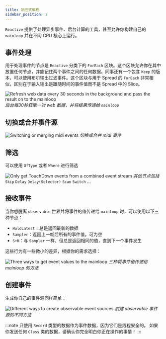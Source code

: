 ```yaml
---
title: 响应式编程
sidebar_position: 2
---
```


`Reactive` 提供了处理异步事件、后台计算的工具，甚至允许你构建自己的 `mainloop` 并在不同 CPU 核心上运行。

## 事件处理

用于处理事件的节点是 `Reactive` 分类下的 `ForEach` 区块。这个区块允许你在其中放置任何节点，并能记住两个事件之间的任何数据。同事还有一个包含 `Keep` 的版本，可以使用布尔输出过滤事件。这个区块与用于 Spread 的 `ForEach` 非常相似，区别在于输入输出是跟随时间的事件值而不是 Spread 中的 Slice。

![Refresh web data every 30 seconds in the background and pass the result on to the mainloop](https://thegraybook.vvvv.org/images/libraries/vl-libraries-reactive-refreshEvery30secInBackground.PNG "Refresh web data every 30 seconds in the background and pass the result on to the mainloop")
*后台每30秒获取一次 web 数据，并将结果传递给 `mainloop`*

## 切换或合并事件源

![Switching or merging midi events](https://thegraybook.vvvv.org/images/libraries/vl-libraries-reactive-switchingAndMerging.PNG "Switching or merging midi events")
*切换或合并 midi 事件*

## 筛选

可以使用 `OfType` 或者 `Where` 进行筛选

![Only get TouchDown events from a combined event stream](https://thegraybook.vvvv.org/images/libraries/vl-libraries-reactive-onlyGetTouchDown.PNG "Only get TouchDown events from a combined event stream")
*其他节点包括* `Skip` `Delay` `Delay(Selector)` `Scan` `Switch` ...

## 接收事件

当你想脱离 `observable` 世界并将事件的值传递给 `mainloop` 时，可以使用以下三种节点：

- `HoldLatest`：总是返回最新的数据
- `Sampler`：返回上一帧后所有的事件值，可为空
- `S+H`：与 `Sampler` 一样，但总是返回相同的值，直到下一个事件发生

这些行为有一些微小的差异，根据你的需求选择：

![Three ways to get event values to the mainloop](https://thegraybook.vvvv.org/images/libraries/vl-libraries-reactive-3waysToGetEventValuesToMainloop.PNG "Three ways to get event values to the mainloop")
*三种将事件值传递给 mainloop 的方法*

## 创建事件

生成你自己的事件源同样简单：

![Different ways to create observable event sources](https://thegraybook.vvvv.org/images/libraries/vl-libraries-reactive-waysToCreateObservableSources.PNG "Different ways to create observable event sources")
*创建 observable 事件源的不同方法*

:::note
只使用 `Record` 类型的数据作为事件数据，因为它们是线程安全的。
如果你发送任何 `Class` 类的数据，请确认你完全明白你正在操作的事情！
:::
